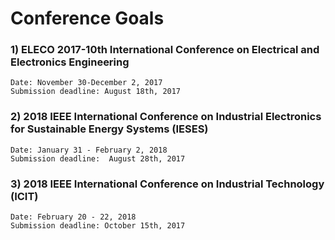 # Conference Goals

### 1) ELECO 2017-10th International Conference on Electrical and Electronics Engineering
    Date: November 30-December 2, 2017
    Submission deadline: August 18th, 2017
    
### 2) 2018 IEEE International Conference on Industrial Electronics for Sustainable Energy Systems (IESES)
    Date: January 31 - February 2, 2018
    Submission deadline:  August 28th, 2017 
    
### 3) 2018 IEEE International Conference on Industrial Technology (ICIT)
    Date: February 20 - 22, 2018
    Submission deadline: October 15th, 2017
